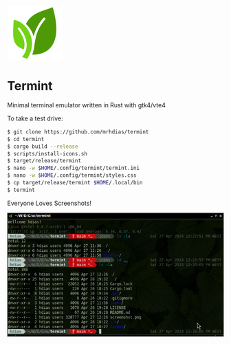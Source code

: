![Termint Logo](https://raw.githubusercontent.com/mrhdias/termint/main/icons/hicolor/64x64/apps/termint.svg)

# Termint
Minimal terminal emulator written in Rust with gtk4/vte4

To take a test drive:
```sh
$ git clone https://github.com/mrhdias/termint
$ cd termint
$ cargo build --release
$ scripts/install-icons.sh
$ target/release/termint
$ nano -w $HOME/.config/termint/termint.ini
$ nano -w $HOME/.config/termint/styles.css
$ cp target/release/termint $HOME/.local/bin
$ termint
```

Everyone Loves Screenshots!

![Termint Screenshot](https://raw.githubusercontent.com/mrhdias/termint/main/screenshot.png)
